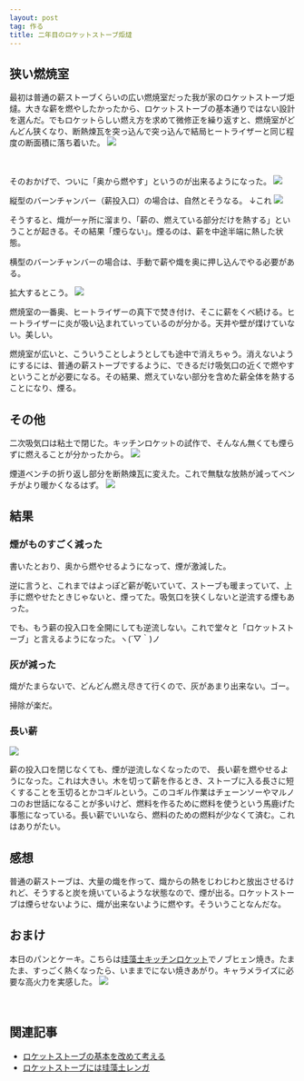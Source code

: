 ```yaml
---
layout: post
tag: 作る
title: 二年目のロケットストーブ炬燵
---
```


## 狭い燃焼室

最初は普通の薪ストーブくらいの広い燃焼室だった我が家のロケットストーブ炬燵。大きな薪を燃やしたかったから、ロケットストーブの基本通りではない設計を選んだ。でもロケットらしい燃え方を求めて微修正を繰り返すと、燃焼室がどんどん狭くなり、断熱煉瓦を突っ込んで突っ込んで結局ヒートライザーと同じ程度の断面積に落ち着いた。
![](https://c2.staticflickr.com/6/5693/22682821188_077b377308.jpg)

　

そのおかげで、ついに「奥から燃やす」というのが出来るようになった。
![](https://c1.staticflickr.com/1/590/22718681819_ff8ae5fc1e.jpg)

縦型のバーンチャンバー（薪投入口）の場合は、自然とそうなる。
↓これ
![](https://c1.staticflickr.com/1/663/22060781851_43227d1b43.jpg)

そうすると、熾が一ヶ所に溜まり、「薪の、燃えている部分だけを熱する」ということが起きる。その結果「煙らない」。煙るのは、薪を中途半端に熱した状態。

横型のバーンチャンバーの場合は、手動で薪や熾を奥に押し込んでやる必要がある。

拡大するとこう。
![](https://c1.staticflickr.com/1/691/22489737813_d478d8f097.jpg)

燃焼室の一番奥、ヒートライザーの真下で焚き付け、そこに薪をくべ続ける。ヒートライザーに炎が吸い込まれていっているのが分かる。天井や壁が煤けていない。美しい。

燃焼室が広いと、こういうことしようとしても途中で消えちゃう。消えないようにするには、普通の薪ストーブでするように、できるだけ吸気口の近くで燃やすということが必要になる。その結果、燃えていない部分を含めた薪全体を熱することになり、煙る。



## その他

二次吸気口は粘土で閉じた。キッチンロケットの試作で、そんなん無くても煙らずに燃えることが分かったから。
![](https://c2.staticflickr.com/6/5797/22157093199_4593a60352.jpg)

煙道ベンチの折り返し部分を断熱煉瓦に変えた。これで無駄な放熱が減ってベンチがより暖かくなるはず。
![](https://c1.staticflickr.com/1/599/22155849700_ff4e8a8b35.jpg)


## 結果

### 煙がものすごく減った

書いたとおり、奥から燃やせるようになって、煙が激減した。

逆に言うと、これまではよっぽど薪が乾いていて、ストーブも暖まっていて、上手に燃やせたときじゃないと、煙ってた。吸気口を狭くしないと逆流する煙もあった。

でも、もう薪の投入口を全開にしても逆流しない。これで堂々と「ロケットストーブ」と言えるようになった。ヽ(´▽｀)ノ


### 灰が減った

熾がたまらないで、どんどん燃え尽きて行くので、灰があまり出来ない。ゴー。

掃除が楽だ。


### 長い薪
![](https://c1.staticflickr.com/1/678/22894668509_f2f18ca6f7.jpg)

薪の投入口を閉じなくても、煙が逆流しなくなったので、 長い薪を燃やせるようになった。これは大きい。木を切って薪を作るとき、ストーブに入る長さに短くすることを玉切るとかコギルという。このコギル作業はチェーンソーやマルノコのお世話になることが多いけど、燃料を作るために燃料を使うという馬鹿げた事態になっている。長い薪でいいなら、燃料のための燃料が少なくて済む。これはありがたい。



## 感想

普通の薪ストーブは、大量の熾を作って、熾からの熱をじわじわと放出させるけれど、そうすると炭を焼いているような状態なので、煙が出る。ロケットストーブは煙らせないように、熾が出来ないように燃やす。そういうことなんだな。



## おまけ

本日のパンとケーキ。こちらは[珪藻土キッチンロケット](http://kobapan.com/blog/2015/10/22/rocket.html)でノブヒェン焼き。たまたま、すっごく熱くなったら、いままでにない焼きあがり。キャラメライズに必要な高火力を実感した。
![](https://c2.staticflickr.com/6/5762/22695528717_7bd0552f19.jpg)

　
　

## 関連記事
- [ロケットストーブの基本を改めて考える](http://kobapan.com/blog/2015/10/07/lorena-rocket.html)
- [ロケットストーブには珪藻土レンガ](http://kobapan.com/blog/2015/10/22/rocket.html)
